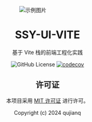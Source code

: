 <!DOCTYPE html>
<html lang="zh-CN">
<head>
    <meta charset="UTF-8">
    <meta name="viewport" content="width=device-width, initial-scale=1.0">
</head>
<body>
    <p align="center">
        <div style="width:150px;margin:auto;">
          <img src="example.jpg" alt="示例图片">
        </div>
    </p>
    <h1 align="center">SSY-UI-VITE</h1>
    <p align="center">基于 Vite 栈的前端工程化实践</p>
    <p align="center">
        <img alt="GitHub License" src="https://img.shields.io/github/license/qujianq/DLL">
        <a href="https://codecov.io/github/qujianq/DLL">
            <img src="https://codecov.io/github/qujianq/DLL/branch/main/graph/badge.svg?token=HYZ7YF4NIW" alt="codecov">
        </a>
    </p>
    <h2 align="center">许可证</h2>
    <p align="center">本项目采用 <a href="https://opensource.org/licenses/MIT">MIT 许可证</a> 进行许可。</p>
    <footer align="center">
        <p align="center">Copyright (c) 2024 qujianq</p>
    </footer>
</body>
</html>
